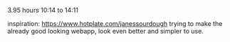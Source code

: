 3.95 hours
10:14 to 14:11


inspiration: https://www.hotplate.com/janessourdough
trying to make the already good looking webapp, look even better and simpler to use.
